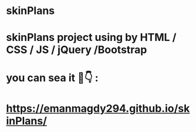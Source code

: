 # skinPlans
# skinPlans project using by HTML / CSS / JS / jQuery /Bootstrap
# you can sea it  🤔👇 :
# https://emanmagdy294.github.io/skinPlans/

